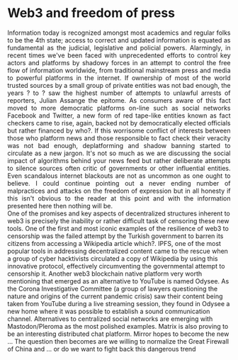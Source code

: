 # Web3 and freedom of press

<div style="text-align: justify"> Information today is recognized amongst most academics and regular folks to be the 4th state; access to correct and updated information is equated as fundamental as the judicial, legislative and policial powers. Alarmingly, in recent times we've been faced with unprecedented efforts to control key actors and platforms by shadowy forces in an attempt to control the free flow of information worldwide, from traditional mainstream press and media to powerful platforms in the internet. If ownership of most of the world trusted sources by a small group of private entities was not bad enough, the years ? to ? saw the highest number of attempts to unlawful arrests of reporters, Julian Assange the epitome. As consumers aware of this fact moved to more democratic platforms on-line such as social networks Facebook and Twitter, a new form of red tape-like entities known as fact checkers came to rise, again, backed not by democratically elected officials but rather financed by who?. If this worrisome conflict of interests between those who platform news and those responsible to fact check their veracity was not bad enough, deplatforming and shadow banning started to circulate as a new jargon. It's not so much as we are discussing the social impact of algorithms behind your news feed but rather deliberate attempts to silence sources often critic of governments or other influential entities. Even scandalous internet blackouts are not as uncommon as one ought to believe. I could continue pointing out a never ending number of malpractices and attacks on the freedom of expression but in all honesty if this isn't obvious to the reader at this point and with the information presented here then nothing will be. </div>
One of the promises and key aspects of decentralized structures inherent to web3 is precisely the inability or rather difficult task of censoring these new tools. One of the first and most iconic examples of the resilience of web3 to censorship was the failed attempt by the Turkish government to barren its citizens from accessing a Wikipedia article which?. IPFS, one of the most popular tools in addressing decentralized content came to the rescue when a group of cyber hacktivists circulated a copy of Wikipedia by using this innovative protocol, effectively circumventing the governmental attempt to censorship it. Another web3 blockchain native platform very worth mentioning that emerged as an alternative to YouTube is named Odysee. As the Corona Investigative Committee (a group of lawyers questioning the nature and origins of the current pandemic crisis) saw their content being taken from YouTube during a live streaming session, they found in Odysee a new home where it was possible to establish a sound communication channel. Alternatives to centralized social networks are emerging with Mastodon/Pleroma as the most polished examples. Matrix is also proving to be an interesting distributed chat platform. Mirror hopes to become the new …
The question then becomes are we willing to normalize the Great Firewall of China and … or do we want to fight back this dangerous trend 
